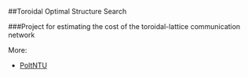 ##Toroidal Optimal Structure Search

###Project for estimating the cost of the toroidal-lattice communication network


More:
 - [PoltNTU](http://reposit.pntu.edu.ua/handle/PoltNTU/5699)